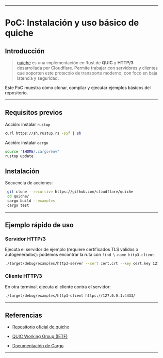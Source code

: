
---

# PoC: Instalación y uso básico de quiche

## Introducción

>[quiche](https://github.com/cloudflare/quiche) es una implementación en Rust de **QUIC** y **HTTP/3** desarrollada por Cloudflare.  Permite trabajar con servidores y clientes que soporten este protocolo de transporte moderno, con foco en baja latencia y seguridad.

Este PoC muestra cómo clonar, compilar y ejecutar ejemplos básicos del repositorio.

---
## Requisitos previos

Acción: instalar `rustup`

```bash
curl https://sh.rustup.rs -sSf | sh

```

Acción: instalar `cargo`

```bash
source "$HOME/.cargo/env"
rustup update
```
## Instalación

Secuencia de acciones:

```bash
 git clone --recursive https://github.com/cloudflare/quiche
 cd quiche/
 cargo build --examples
 cargo test
```

---

## Ejemplo rápido de uso

### Servidor HTTP/3

Ejecuta el servidor de ejemplo (requiere certificados TLS válidos o autogenerados): podemos encontrar la ruta con `find \-name http3-client`

```bash
./target/debug/examples/http3-server --cert cert.crt --key cert.key 127.0.0.1 4433
```

### Cliente HTTP/3

En otra terminal, ejecuta el cliente contra el servidor:

```bash
./target/debug/examples/http3-client https://127.0.0.1:4433/
```

---

## Referencias

- [Repositorio oficial de quiche](https://github.com/cloudflare/quiche)
    
- [QUIC Working Group (IETF)](https://quicwg.org/)
    
- [Documentación de Cargo](https://doc.rust-lang.org/cargo/)
    

---
